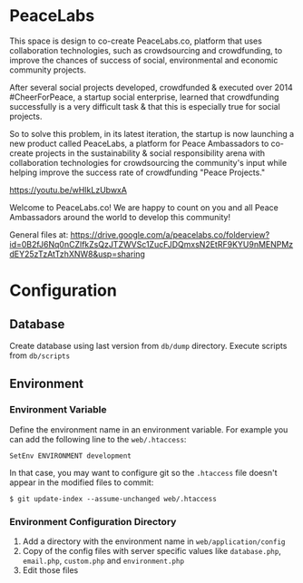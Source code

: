 # PeaceLabs
This space is design to co-create PeaceLabs.co, platform that uses collaboration technologies, such as crowdsourcing and crowdfunding, to improve the chances of success of social, environmental and economic community projects.

After several social projects developed, crowdfunded & executed over 2014 #CheerForPeace, a startup social enterprise, learned that crowdfunding successfully is a very difficult task & that this is especially true for social projects.

So to solve this problem, in its latest iteration, the startup is now launching a new product called PeaceLabs, a platform for Peace Ambassadors to co-create projects in the sustainability & social responsibility arena with collaboration technologies for crowdsourcing the community's input while helping improve the success rate of crowdfunding "Peace Projects."

https://youtu.be/wHIkLzUbwxA

Welcome to PeaceLabs.co! We are happy to count on you and all Peace Ambassadors around the world to develop this community!

General files at: https://drive.google.com/a/peacelabs.co/folderview?id=0B2fJ6Nq0nCZlfkZsQzJTZWVSc1ZucFJDQmxsN2EtRF9KYU9nMENPMzdEY25zTzAtTzhXNW8&usp=sharing

# Configuration

## Database

Create database using last version from `db/dump` directory.
Execute scripts from `db/scripts`

## Environment

### Environment Variable

Define the environment name in an environment variable.
For example you can add the following line to the `web/.htaccess`:

```
SetEnv ENVIRONMENT development
```

In that case, you may want to configure git so the `.htaccess` file doesn't appear in the modified files to commit:

```
$ git update-index --assume-unchanged web/.htaccess 
```


### Environment Configuration Directory

1. Add a directory with the environment name in `web/application/config`
2. Copy of the config files with server specific values like `database.php`, `email.php`, `custom.php` and `environment.php`
3. Edit those files


